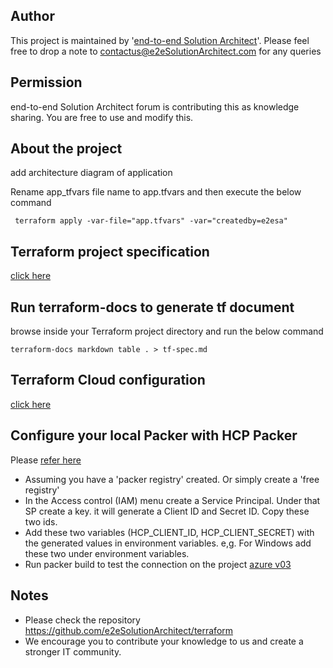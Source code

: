 
## Author
This project is maintained by '[end-to-end Solution Architect](https://e2esolutionarchitect.com/)'. Please feel free to drop a note to contactus@e2eSolutionArchitect.com for any queries

## Permission
end-to-end Solution Architect forum is contributing this as knowledge sharing. You are free to use and modify this.

## About the project

add architecture diagram of application

Rename app_tfvars file name to app.tfvars and then execute  the below command
```
 terraform apply -var-file="app.tfvars" -var="createdby=e2esa"
```

## Terraform project specification 
[click here](tf-spec.md)

## Run terraform-docs to generate tf document
browse inside your Terraform project directory and run the below command 

```
terraform-docs markdown table . > tf-spec.md
```

## Terraform Cloud configuration
[click here](https://github.com/e2eSolutionArchitect/terraform/blob/main/terraform-cloud.md)

## Configure your local Packer with HCP Packer 
Please [refer here](https://developer.hashicorp.com/packer/tutorials/hcp-get-started/hcp-push-image-metadata)
- Assuming you have a 'packer registry' created. Or simply create a 'free registry'
- In the Access control (IAM) menu create a Service Principal. Under that SP create a key. it will generate a Client ID and Secret ID. Copy these two ids. 
- Add these two variables (HCP_CLIENT_ID, HCP_CLIENT_SECRET) with the generated values in environment variables. e,g. For Windows add these two under environment variables. 
- Run packer build to test the connection on the project [azure v03](https://github.com/e2eSolutionArchitect/hashicorp-packer/tree/main/golden-images/azure/az-pkr-v03)

## Notes
- Please check the repository https://github.com/e2eSolutionArchitect/terraform
- We encourage you to contribute your knowledge to us and create a stronger IT community.

